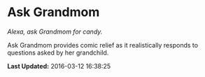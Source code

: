 # Ask Grandmom
*Alexa, ask Grandmom for candy.*

Ask Grandmom provides comic relief as it realistically responds to questions asked by her grandchild.

**Last Updated:** 2016-03-12 16:38:25